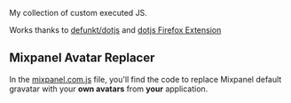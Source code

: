 My collection of custom executed JS.

Works thanks to [defunkt/dotjs](https://github.com/defunkt/dotjs) and [dotjs Firefox Extension](https://addons.mozilla.org/en-US/firefox/addon/dotjs/)

## Mixpanel Avatar Replacer

In the [mixpanel.com.js](mixpanel.com.js) file, you'll find the code to replace Mixpanel default gravatar with your **own avatars** from **your** application.
